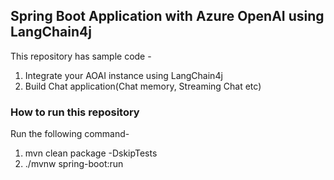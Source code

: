 ## Spring Boot Application with Azure OpenAI using LangChain4j

This repository has sample code - 

1. Integrate your AOAI instance using LangChain4j
2. Build Chat application(Chat memory, Streaming Chat etc)

### How to run this repository
Run the following command-

1.  mvn clean package -DskipTests
2.  ./mvnw spring-boot:run
